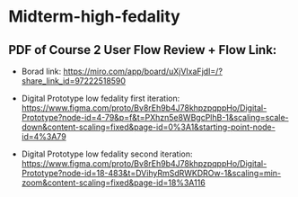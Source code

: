 # Midterm-high-fedality

## PDF of Course 2 User Flow Review + Flow Link:

- Borad link: https://miro.com/app/board/uXjVIxaFjdI=/?share_link_id=97222518590 

- Digital Prototype low fedality first iteration: https://www.figma.com/proto/Bv8rEh9b4J78khpzpqppHo/Digital-Prototype?node-id=4-79&p=f&t=PXhzn5e8WBgcPlhB-1&scaling=scale-down&content-scaling=fixed&page-id=0%3A1&starting-point-node-id=4%3A79 

- Digital Prototype low fedality second iteration: https://www.figma.com/proto/Bv8rEh9b4J78khpzpqppHo/Digital-Prototype?node-id=18-483&t=DVihyRmSdRWKDROw-1&scaling=min-zoom&content-scaling=fixed&page-id=18%3A116

